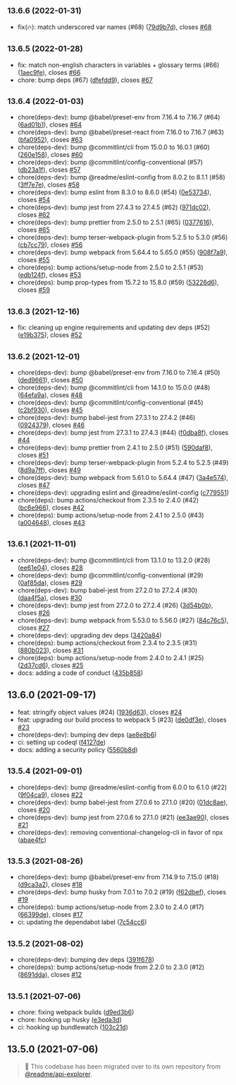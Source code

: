 ## <small>13.6.6 (2022-01-31)</small>

* fix(🔥): match underscored var names (#68) ([79d9b7d](https://github.com/readmeio/variable/commit/79d9b7d)), closes [#68](https://github.com/readmeio/variable/issues/68)



## <small>13.6.5 (2022-01-28)</small>

* fix: match non-english characters in variables + glossary terms (#66) ([1aec9fe](https://github.com/readmeio/variable/commit/1aec9fe)), closes [#66](https://github.com/readmeio/variable/issues/66)
* chore: bump deps (#67) ([dfefdd9](https://github.com/readmeio/variable/commit/dfefdd9)), closes [#67](https://github.com/readmeio/variable/issues/67)



## <small>13.6.4 (2022-01-03)</small>

* chore(deps-dev): bump @babel/preset-env from 7.16.4 to 7.16.7 (#64) ([6ad01b1](https://github.com/readmeio/variable/commit/6ad01b1)), closes [#64](https://github.com/readmeio/variable/issues/64)
* chore(deps-dev): bump @babel/preset-react from 7.16.0 to 7.16.7 (#63) ([bfa0952](https://github.com/readmeio/variable/commit/bfa0952)), closes [#63](https://github.com/readmeio/variable/issues/63)
* chore(deps-dev): bump @commitlint/cli from 15.0.0 to 16.0.1 (#60) ([260e158](https://github.com/readmeio/variable/commit/260e158)), closes [#60](https://github.com/readmeio/variable/issues/60)
* chore(deps-dev): bump @commitlint/config-conventional (#57) ([db23a1f](https://github.com/readmeio/variable/commit/db23a1f)), closes [#57](https://github.com/readmeio/variable/issues/57)
* chore(deps-dev): bump @readme/eslint-config from 8.0.2 to 8.1.1 (#58) ([3ff7e7e](https://github.com/readmeio/variable/commit/3ff7e7e)), closes [#58](https://github.com/readmeio/variable/issues/58)
* chore(deps-dev): bump eslint from 8.3.0 to 8.6.0 (#54) ([0e53734](https://github.com/readmeio/variable/commit/0e53734)), closes [#54](https://github.com/readmeio/variable/issues/54)
* chore(deps-dev): bump jest from 27.4.3 to 27.4.5 (#62) ([971dc02](https://github.com/readmeio/variable/commit/971dc02)), closes [#62](https://github.com/readmeio/variable/issues/62)
* chore(deps-dev): bump prettier from 2.5.0 to 2.5.1 (#65) ([0377616](https://github.com/readmeio/variable/commit/0377616)), closes [#65](https://github.com/readmeio/variable/issues/65)
* chore(deps-dev): bump terser-webpack-plugin from 5.2.5 to 5.3.0 (#56) ([cb7cc79](https://github.com/readmeio/variable/commit/cb7cc79)), closes [#56](https://github.com/readmeio/variable/issues/56)
* chore(deps-dev): bump webpack from 5.64.4 to 5.65.0 (#55) ([908f7a9](https://github.com/readmeio/variable/commit/908f7a9)), closes [#55](https://github.com/readmeio/variable/issues/55)
* chore(deps): bump actions/setup-node from 2.5.0 to 2.5.1 (#53) ([edb124f](https://github.com/readmeio/variable/commit/edb124f)), closes [#53](https://github.com/readmeio/variable/issues/53)
* chore(deps): bump prop-types from 15.7.2 to 15.8.0 (#59) ([53226d6](https://github.com/readmeio/variable/commit/53226d6)), closes [#59](https://github.com/readmeio/variable/issues/59)



## <small>13.6.3 (2021-12-16)</small>

* fix: cleaning up engine requirements and updating dev deps (#52) ([e19b375](https://github.com/readmeio/variable/commit/e19b375)), closes [#52](https://github.com/readmeio/variable/issues/52)



## <small>13.6.2 (2021-12-01)</small>

* chore(deps-dev): bump @babel/preset-env from 7.16.0 to 7.16.4 (#50) ([ded9661](https://github.com/readmeio/variable/commit/ded9661)), closes [#50](https://github.com/readmeio/variable/issues/50)
* chore(deps-dev): bump @commitlint/cli from 14.1.0 to 15.0.0 (#48) ([64efa9a](https://github.com/readmeio/variable/commit/64efa9a)), closes [#48](https://github.com/readmeio/variable/issues/48)
* chore(deps-dev): bump @commitlint/config-conventional (#45) ([c2bf930](https://github.com/readmeio/variable/commit/c2bf930)), closes [#45](https://github.com/readmeio/variable/issues/45)
* chore(deps-dev): bump babel-jest from 27.3.1 to 27.4.2 (#46) ([0924379](https://github.com/readmeio/variable/commit/0924379)), closes [#46](https://github.com/readmeio/variable/issues/46)
* chore(deps-dev): bump jest from 27.3.1 to 27.4.3 (#44) ([f0dba8f](https://github.com/readmeio/variable/commit/f0dba8f)), closes [#44](https://github.com/readmeio/variable/issues/44)
* chore(deps-dev): bump prettier from 2.4.1 to 2.5.0 (#51) ([590daf8](https://github.com/readmeio/variable/commit/590daf8)), closes [#51](https://github.com/readmeio/variable/issues/51)
* chore(deps-dev): bump terser-webpack-plugin from 5.2.4 to 5.2.5 (#49) ([8d9a7ff](https://github.com/readmeio/variable/commit/8d9a7ff)), closes [#49](https://github.com/readmeio/variable/issues/49)
* chore(deps-dev): bump webpack from 5.61.0 to 5.64.4 (#47) ([3a4e574](https://github.com/readmeio/variable/commit/3a4e574)), closes [#47](https://github.com/readmeio/variable/issues/47)
* chore(deps-dev): upgrading eslint and @readme/eslint-config ([c779551](https://github.com/readmeio/variable/commit/c779551))
* chore(deps): bump actions/checkout from 2.3.5 to 2.4.0 (#42) ([bc6e966](https://github.com/readmeio/variable/commit/bc6e966)), closes [#42](https://github.com/readmeio/variable/issues/42)
* chore(deps): bump actions/setup-node from 2.4.1 to 2.5.0 (#43) ([a004648](https://github.com/readmeio/variable/commit/a004648)), closes [#43](https://github.com/readmeio/variable/issues/43)



## <small>13.6.1 (2021-11-01)</small>

* chore(deps-dev): bump @commitlint/cli from 13.1.0 to 13.2.0 (#28) ([ee61e04](https://github.com/readmeio/variable/commit/ee61e04)), closes [#28](https://github.com/readmeio/variable/issues/28)
* chore(deps-dev): bump @commitlint/config-conventional (#29) ([0af85da](https://github.com/readmeio/variable/commit/0af85da)), closes [#29](https://github.com/readmeio/variable/issues/29)
* chore(deps-dev): bump babel-jest from 27.2.0 to 27.2.4 (#30) ([daa4f5a](https://github.com/readmeio/variable/commit/daa4f5a)), closes [#30](https://github.com/readmeio/variable/issues/30)
* chore(deps-dev): bump jest from 27.2.0 to 27.2.4 (#26) ([3d54b0b](https://github.com/readmeio/variable/commit/3d54b0b)), closes [#26](https://github.com/readmeio/variable/issues/26)
* chore(deps-dev): bump webpack from 5.53.0 to 5.56.0 (#27) ([84c76c5](https://github.com/readmeio/variable/commit/84c76c5)), closes [#27](https://github.com/readmeio/variable/issues/27)
* chore(deps-dev): upgrading dev deps ([3420a84](https://github.com/readmeio/variable/commit/3420a84))
* chore(deps): bump actions/checkout from 2.3.4 to 2.3.5 (#31) ([880b023](https://github.com/readmeio/variable/commit/880b023)), closes [#31](https://github.com/readmeio/variable/issues/31)
* chore(deps): bump actions/setup-node from 2.4.0 to 2.4.1 (#25) ([2d37cd6](https://github.com/readmeio/variable/commit/2d37cd6)), closes [#25](https://github.com/readmeio/variable/issues/25)
* docs: adding a code of conduct ([435b858](https://github.com/readmeio/variable/commit/435b858))



## 13.6.0 (2021-09-17)

* feat: stringify object values (#24) ([1936d63](https://github.com/readmeio/variable/commit/1936d63)), closes [#24](https://github.com/readmeio/variable/issues/24)
* feat: upgrading our build process to webpack 5 (#23) ([de0df3e](https://github.com/readmeio/variable/commit/de0df3e)), closes [#23](https://github.com/readmeio/variable/issues/23)
* chore(deps-dev): bumping dev deps ([ae8e8b6](https://github.com/readmeio/variable/commit/ae8e8b6))
* ci: setting up codeql ([f4127de](https://github.com/readmeio/variable/commit/f4127de))
* docs: adding a security policy ([5560b8d](https://github.com/readmeio/variable/commit/5560b8d))



## <small>13.5.4 (2021-09-01)</small>

* chore(deps-dev): bump @readme/eslint-config from 6.0.0 to 6.1.0 (#22) ([9f04ca9](https://github.com/readmeio/variable/commit/9f04ca9)), closes [#22](https://github.com/readmeio/variable/issues/22)
* chore(deps-dev): bump babel-jest from 27.0.6 to 27.1.0 (#20) ([01dc8ae](https://github.com/readmeio/variable/commit/01dc8ae)), closes [#20](https://github.com/readmeio/variable/issues/20)
* chore(deps-dev): bump jest from 27.0.6 to 27.1.0 (#21) ([ee3ae90](https://github.com/readmeio/variable/commit/ee3ae90)), closes [#21](https://github.com/readmeio/variable/issues/21)
* chore(deps-dev): removing conventional-changelog-cli in favor of npx ([abae4fc](https://github.com/readmeio/variable/commit/abae4fc))



## <small>13.5.3 (2021-08-26)</small>

* chore(deps-dev): bump @babel/preset-env from 7.14.9 to 7.15.0 (#18) ([d9ca3a2](https://github.com/readmeio/variable/commit/d9ca3a2)), closes [#18](https://github.com/readmeio/variable/issues/18)
* chore(deps-dev): bump husky from 7.0.1 to 7.0.2 (#19) ([f62dbef](https://github.com/readmeio/variable/commit/f62dbef)), closes [#19](https://github.com/readmeio/variable/issues/19)
* chore(deps): bump actions/setup-node from 2.3.0 to 2.4.0 (#17) ([66399de](https://github.com/readmeio/variable/commit/66399de)), closes [#17](https://github.com/readmeio/variable/issues/17)
* ci: updating the dependabot label ([7c54cc6](https://github.com/readmeio/variable/commit/7c54cc6))



## <small>13.5.2 (2021-08-02)</small>

* chore(deps-dev): bumping dev deps ([391f678](https://github.com/readmeio/variable/commit/391f678))
* chore(deps): bump actions/setup-node from 2.2.0 to 2.3.0 (#12) ([8691dda](https://github.com/readmeio/variable/commit/8691dda)), closes [#12](https://github.com/readmeio/variable/issues/12)



## <small>13.5.1 (2021-07-06)</small>

* chore: fixing webpack builds ([d9ed3b6](https://github.com/readmeio/variable/commit/d9ed3b6))
* chore: hooking up husky ([e3eda3d](https://github.com/readmeio/variable/commit/e3eda3d))
* ci: hooking up bundlewatch ([103c21d](https://github.com/readmeio/variable/commit/103c21d))



## 13.5.0 (2021-07-06)

> 📓 This codebase has been migrated over to its own repository from [@readme/api-explorer](https://github.com/readmeio/api-explorer).

